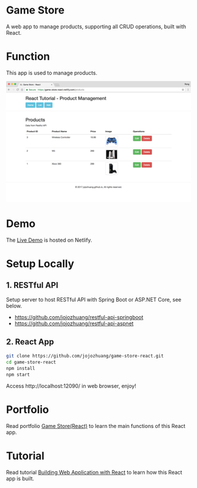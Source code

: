 # Game Store
A web app to manage products, supporting all CRUD operations, built with React.

# Function
This app is used to manage products.

<kbd>![image](/public/assets/productlist.png)</kbd>

# Demo
The [Live Demo](https://game-store-react.netlify.com/) is hosted on Netlify.

# Setup Locally
## 1. RESTful API
Setup server to host RESTful API with Spring Boot or ASP.NET Core, see below.
* https://github.com/jojozhuang/restful-api-springboot
* https://github.com/jojozhuang/restful-api-aspnet

## 2. React App
```bash
git clone https://github.com/jojozhuang/game-store-react.git
cd game-store-react
npm install
npm start
```
Access http://localhost:12090/ in web browser, enjoy!

# Portfolio
Read portfolio [Game Store(React)](http://jojozhuang.github.io/portfolio/game-store-react/) to learn the main functions of this React app.

# Tutorial
Read tutorial [Building Web Application with React](http://jojozhuang.github.io/tutorial/react/building-web-application-with-react/) to learn how this React app is built.
